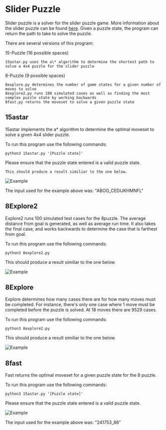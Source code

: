 # Slider Puzzle

Slider puzzle is a solver for the slider puzzle game.  More information about the slider puzzle can be found [here](https://en.wikipedia.org/wiki/Sliding_puzzle).  Given a puzzle state, the program can return the path to take to solve the puzzle.

There are several versions of this program:

  15-Puzzle (16 possible spaces)
    
    15astar.py uses the a\* algorithm to determine the shortest path to solve a 4x4 puzzle for the slider puzzle

  8-Puzzle (9 possible spaces)

    8explore.py determines the number of game states for a given number of moves to solve
    8explore2.py runs 100 simulated cases as well as finding the most complex puzzle state by working backwards
    8fast.py returns the moveset to solve a given puzzle state

## 15astar

15astar implements the a\* algorithm to determine the optimal moveset to solve a given 4x4 slider puzzle.  

  To run this program use the following commands:

    python3 15astar.py '[Puzzle state]'

  Please ensure that the puzzle state entered is a valid puzzle state.

    This should produce a result similiar to the one below.

  ![Example](https://raw.githubusercontent.com/z-ng/Artificial_Intelligence/main/Slider_Puzzle/15Puzzle/example.gif)

  The input used for the example above was: "ABOG_CEDIJKHMNFL"

## 8Explore2
 
Explore2 runs 100 simulated test cases for the 8puzzle.  The average distance from goal is generated, as well as average run time.  It also takes the final case, and works backwards to determine the case that is farthest from goal.

  To run this program use the following commands:

    python3 8explore2.py
  
  This should produce a result similiar to the one below.

![Example](https://raw.githubusercontent.com/z-ng/Artificial_Intelligence/main/Slider_Puzzle/8Puzzle/explore2.png)

## 8Explore
 
Explore determines how many cases there are for how many moves must be completed.  For instance, there's only one case where 1 move must be completed before the puzzle is solved.  At 18 moves there are 9529 cases. 

  To run this program use the following commands:

    python3 8explore2.py
  
  This should produce a result similiar to the one below.

![Example](https://raw.githubusercontent.com/z-ng/Artificial_Intelligence/main/Slider_Puzzle/8Puzzle/explore.png)


## 8fast 

Fast returns the optimal moveset for a given puzzle state for the 8 puzzle.

  To run this program use the following commands:

    python3 15astar.py '[Puzzle state]'

  Please ensure that the puzzle state entered is a valid puzzle state.

  ![Example](https://raw.githubusercontent.com/z-ng/Artificial_Intelligence/main/Slider_Puzzle/8Puzzle/fast.gif)

  The input used for the example above was: "241753_86"



